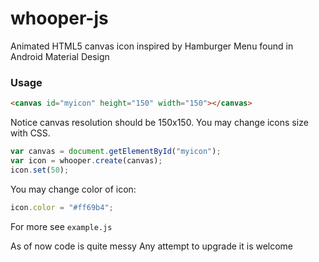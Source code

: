 # whooper-js
Animated HTML5 canvas icon inspired by Hamburger Menu found in Android Material Design

### Usage
```html
<canvas id="myicon" height="150" width="150"></canvas>
```
Notice canvas resolution should be 150x150. You may change icons size with CSS.

```javascript
var canvas = document.getElementById("myicon");
var icon = whooper.create(canvas);
icon.set(50);
```

You may change color of icon:
```javascript
icon.color = "#ff69b4";
```

For more see `example.js`




As of now code is quite messy
Any attempt to upgrade it is welcome
